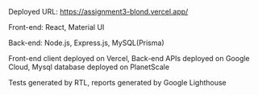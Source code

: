Deployed URL: https://assignment3-blond.vercel.app/

Front-end: React, Material UI

Back-end: Node.js, Express.js, MySQL(Prisma)

Front-end client deployed on Vercel, Back-end APIs deployed on Google Cloud, Mysql database deployed on PlanetScale

Tests generated by RTL, reports generated by Google Lighthouse

